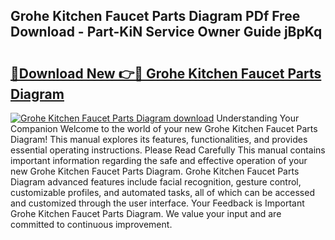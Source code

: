## Grohe Kitchen Faucet Parts Diagram PDf Free Download - Part-KiN Service Owner Guide jBpKq

# <h2><a href="http://dfhz4rt.blite.top/?on=Grohe+Kitchen+Faucet+Parts+Diagram">🔗Download New 👉🔴 Grohe Kitchen Faucet Parts Diagram</a></h2>

[![Grohe Kitchen Faucet Parts Diagram download](https://i.imgur.com/lujVjoI.png)](http://dfhz4rt.blite.top/?on=Grohe+Kitchen+Faucet+Parts+Diagram)
Understanding Your Companion Welcome to the world of your new Grohe Kitchen Faucet Parts Diagram! This manual explores its features, functionalities, and provides essential operating instructions. Please Read Carefully This manual contains important information regarding the safe and effective operation of your new Grohe Kitchen Faucet Parts Diagram. Grohe Kitchen Faucet Parts Diagram advanced features include facial recognition, gesture control, customizable profiles, and automated tasks, all of which can be accessed and customized through the user interface. Your Feedback is Important Grohe Kitchen Faucet Parts Diagram. We value your input and are committed to continuous improvement.
